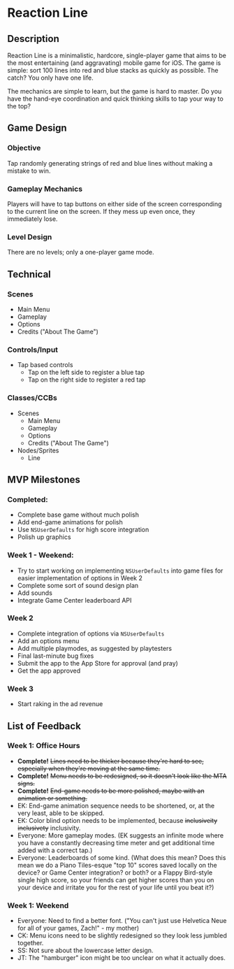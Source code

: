 # Reaction Line

## Description

Reaction Line is a minimalistic, hardcore, single-player game that aims to be the most entertaining (and aggravating) mobile game for iOS. The game is simple: sort 100 lines into red and blue stacks as quickly as possible. The catch? You only have one life.

The mechanics are simple to learn, but the game is hard to master. Do you have the hand-eye coordination and quick thinking skills to tap your way to the top?


## Game Design

### Objective
Tap randomly generating strings of red and blue lines without making a mistake to win.

### Gameplay Mechanics
Players will have to tap buttons on either side of the screen corresponding to the current line on the screen. If they mess up even once, they immediately lose.

### Level Design
There are no levels; only a one-player game mode.

## Technical

### Scenes
* Main Menu
* Gameplay
* Options
* Credits ("About The Game")

### Controls/Input
* Tap based controls
  * Tap on the left side to register a blue tap
  * Tap on the right side to register a red tap

### Classes/CCBs
* Scenes
  * Main Menu
  * Gameplay
  * Options
  * Credits ("About The Game")
* Nodes/Sprites
  * Line

## MVP Milestones

### Completed:
* Complete base game without much polish
* Add end-game animations for polish
* Use `NSUserDefaults` for high score integration
* Polish up graphics

### Week 1 - Weekend:
* Try to start working on implementing `NSUserDefaults` into game files for easier implementation of options in Week 2
* Complete some sort of sound design plan
* Add sounds
* Integrate Game Center leaderboard API


### Week 2
* Complete integration of options via `NSUserDefaults`
* Add an options menu
* Add multiple playmodes, as suggested by playtesters
* Final last-minute bug fixes
* Submit the app to the App Store for approval (and pray)
* Get the app approved

### Week 3
* Start raking in the ad revenue

## List of Feedback

### Week 1: Office Hours
* **Complete!** ~~Lines need to be thicker because they're hard to see, especially when they're moving at the same time.~~
* **Complete!** ~~Menu needs to be redesigned, so it doesn't look like the MTA signs.~~ 
* **Complete!** ~~End-game needs to be more polished, maybe with an animation or something.~~
* EK: End-game animation sequence needs to be shortened, or, at the very least, able to be skipped.
* EK: Color blind option needs to be implemented, because ~~inclusiveity~~ ~~inclusivety~~ inclusivity. 
* Everyone: More gameplay modes. (EK suggests an infinite mode where you have a constantly decreasing time meter and get additional time added with a correct tap.)
* Everyone: Leaderboards of some kind. (What does this mean? Does this mean we do a Piano Tiles-esque "top 10" scores saved locally on the device? or Game Center integration? or both? or a Flappy Bird-style single high score, so your friends can get higher scores than you on your device and irritate you for the rest of your life until you beat it?)

### Week 1: Weekend
* Everyone: Need to find a better font. ("You can't just use Helvetica Neue for all of your games, Zach!" - my mother)
* CK: Menu icons need to be slightly redesigned so they look less jumbled together.
* SS: Not sure about the lowercase letter design.
* JT: The "hamburger" icon might be too unclear on what it actually does.
